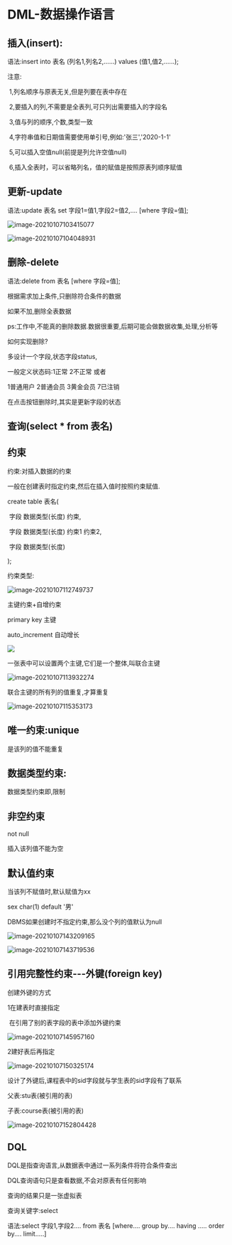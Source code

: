 # DML-数据操作语言

## 插入(insert):

语法:insert into 表名   (列名1,列名2,......) values  (值1,值2,......);

注意:

​		1,列名顺序与原表无关,但是列要在表中存在

​		2,要插入的列,不需要是全表列,可只列出需要插入的字段名

​		3,值与列的顺序,个数,类型一致

​		4,字符串值和日期值需要使用单引号,例如:'张三','2020-1-1'

​		5,可以插入空值null(前提是列允许空值null)

​		6,插入全表时，可以省略列名，值的赋值是按照原表列顺序赋值

## 更新-update

语法:update  表名  set 字段1=值1,字段2=值2,.... [where 字段=值];

![image-20210107103415077](https://i.loli.net/2021/01/07/9TR4zNLFJEHAgXY.png)

![image-20210107104048931](https://i.loli.net/2021/01/07/SAC7fhHcrjQ8txD.png)

##  删除-delete

语法:delete from 表名  [where 字段=值];

根据需求加上条件,只删除符合条件的数据

如果不加,删除全表数据

ps:工作中,不能真的删除数据.数据很重要,后期可能会做数据收集,处理,分析等

如何实现删除?

多设计一个字段,状态字段status,

一般定义状态码:1正常 2不正常  或者

1普通用户  2普通会员  3黄金会员  7已注销

在点击按钮删除时,其实是更新字段的状态

## 查询(select * from 表名)

## 约束

约束:对插入数据的约束

一般在创建表时指定约束,然后在插入值时按照约束赋值.

create table 表名(

​	字段  数据类型(长度)  约束,

​	字段  数据类型(长度)  约束1  约束2,

​	字段  数据类型(长度)

);

约束类型:

![image-20210107112749737](https://i.loli.net/2021/01/07/c4yo2as6UbNCWud.png)

主键约束+自增约束

primary  key  主键

auto_increment  自动增长

![					](https://i.loli.net/2021/01/07/17Pk8TcYiZzg3Rn.png)

一张表中可以设置两个主键,它们是一个整体,叫联合主键

![image-20210107113932274](https://i.loli.net/2021/01/07/JYkaFCqrKcoUXI4.png)

联合主键的所有列的值重复,才算重复

![image-20210107115353173](https://i.loli.net/2021/01/07/3Uh2V1wkPDOQoMJ.png)

## 唯一约束:unique

是该列的值不能重复

## 数据类型约束:

数据类型约束即,限制

## 非空约束

not null

插入该列值不能为空

## 默认值约束

当该列不赋值时,默认赋值为xx

sex char(1) default '男'

DBMS如果创建时不指定约束,那么没个列的值默认为null

![image-20210107143209165](https://i.loli.net/2021/01/07/ptjJvZMHnxmad75.png)

![image-20210107143719536](https://i.loli.net/2021/01/07/QNmKDX9qgSu1wTt.png)

## 引用完整性约束---外键(foreign key)

创建外键的方式

1在建表时直接指定

​	在引用了别的表字段的表中添加外键约束

![image-20210107145957160](https://i.loli.net/2021/01/07/wZrO3pCHcWXaenI.png)

2建好表后再指定

![image-20210107150325174](https://i.loli.net/2021/01/07/vkyKu1WPM5ArnRG.png)

设计了外键后,课程表中的sid字段就与学生表的sid字段有了联系

父表:stu表(被引用的表)

子表:course表(被引用的表)

![image-20210107152804428](https://i.loli.net/2021/01/07/nZExSiwU5upjcOL.png)

## DQL

DQL是指查询语言,从数据表中通过一系列条件将符合条件查出

DQL查询语句只是查看数据,不会对原表有任何影响

查询的结果只是一张虚拟表

查询关键字:select

语法:select 字段1,字段2.... from 表名  [where.... group by.... having ..... order by.... limit.....]



